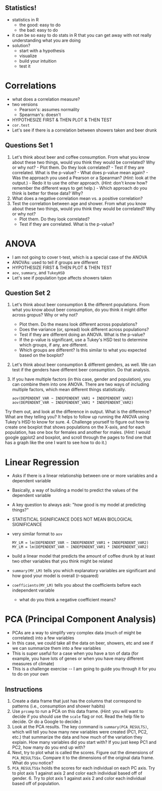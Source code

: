 Statistics!
---

- statistics in R
	- the good: easy to do
	- the bad: easy to do
- it can be so easy to do stats in R that you can get away with not really understanding what you are doing
- solution?
	- start with a hypothesis
	- visualize
	- build your intuition
	- test it
	
# Correlations

- what does a correlation measure?
- two versions
	- Pearson's: assumes normality
	- Spearman's: doesn't
- HYPOTHESIZE FIRST & THEN PLOT & THEN TEST
- `cor.test`
- Let's see if there is a correlation between showers taken and beer drunk

## Questions Set 1

1. Let's think about beer and coffee consumption. From what you know about these two things, would you think they would be correlated? Why or why not? 
		- Plot them. Do they look correlated?
		- Test if they are correlated. What is the p-value?
		- What does p-value mean again?
		- Was the approach you used a Pearson or a Spearman? (_Hint_: look at the output.)
		- Redo it to use the other approach. (_Hint_: don't know how? remember the different ways to get help.)
		- Which approach do you think is better for these data? Why?
2. What does a negative correlation mean vs. a positive correlation?
3. Test the correlation between age and shower.  From what you know about these two things, would you think they would be correlated? Why or why not? 
	- Plot them. Do they look correlated?
	- Test if they are correlated. What is the p-value?

# ANOVA

- I am not going to cover t-test, which is a special case of the ANOVA
- ANOVAs: used to tell if groups are different
- HYPOTHESIZE FIRST & THEN PLOT & THEN TEST
- `aov`, `summary`, and `TukeyHSD`
- Let's see if population type affects showers taken

## Question Set 2

1. Let's think about beer consumption & the different populations. From what you know about beer consumption, do you think it might differ across gropus? Why or why not? 
	- Plot them. Do the means look different across populations?
	- Does the variance (or, spread) look different across populations?
	- Test if they are different doing an ANOVA. What is the p-value?
	- If the p-value is significant, use a Tukey's HSD test to determine which groups, if any, are different.
	- Which groups are different? Is this similar to what you expected based on the boxplot?
2. Let's think about beer consumption & different genders, as well. We can test if the genders have different beer consumption. Do that analysis.
3. If you have multiple factors (in this case, gender and population), you can combine them into one ANOVA. There are two ways of including multiple factors, which mean different things statistically.
		
	```
	aov(DEPENDENT_VAR ~ INDEPENDENT_VAR1 + INDEPENDENT_VAR2)
	aov(DEPENDENT_VAR ~ INDEPENDENT_VAR1 * INDEPENDENT_VAR2)
	```
Try them out, and look at the difference in output. What is the difference? What are they telling you? It helps to follow up running the ANOVA using Tukey's HSD to know for sure.
4. Challenge yourself to figure out how to create one boxplot that shows populations on the X-axis, and for each population, has one box for females and another for males. (_Hint_: I would google ggplot2 and boxplot, and scroll through the pages to find one that has a graph like the one I want to see how to do it.)

# Linear Regression

- Asks if there is a linear relationship between one or more variables and a dependent variable
- Basically, a way of building a model to predict the values of the dependent variable
- A key question to always ask: "how good is my model at predicting things?"
- STATISTICAL SIGNIFICANCE DOES NOT MEAN BIOLOGICAL SIGNIFICANCE
- very similar format to `aov`
	
	```
	MY_LM = lm(DEPENDENT_VAR ~ INDEPENDENT_VAR1 + INDEPENDENT_VAR2)
	MY_LM = lm(DEPENDENT_VAR ~ INDEPENDENT_VAR1 * INDEPENDENT_VAR2)
	```

- build a linear model that predicts the amount of coffee drunk by at least two other variables that you think might be related
- `summary(MY_LM)` tells you which explanatory variables are significant and how good your model is overall (r-squared)
- `coefficients(MY_LM)` tells you about the coefficients before each independent variable
	- what do you think a negative coefficient means?
	
# PCA (Principal Component Analysis)

- PCAs are a way to simplify very complex data (much of might be correlated) into a few variables
- In this case, we could take all the data on beer, showers, etc and see if we can summarize them into a few variables
- This is super useful for a case when you have a ton of data (for example, you have lots of genes or when you have many different measures of climate)
- This is a challenge exercise -- I am going to guide you through it for you to do on your own

## Instructions

1. Create a data frame that just has the columns that correspond to patterns (i.e., consumption and shower habits)
2. Use `prcomp` to run a PCA on this data frame. (_Hint_: you will want to decide if you should use the `scale` flag or not. Read the help file to decide. Or do a Google to decide.)
3. Look at the PCA results. The key command is `summary(PCA_RESULTS)`, which will tell you how many new variables were created (PC1, PC2, etc.) that summarize the data and how much of the variation they explain. How many variables did you start with? If you just keep PC1 and PC2, how many do you end up with?
4. Next, try to plot what is called the scores. Figure out the dimensions of `PCA_RESULTS$x`. Compare it to the dimensions of the original data frame. What do you notice?
5. `PCA_RESULTS$x` holds the scores for each individual on each PC axis. Try to plot axis 1 against axis 2 and color each individual based off of gender.
		6. Try to plot axis 1 against axis 2 and color each individual based off of population.
